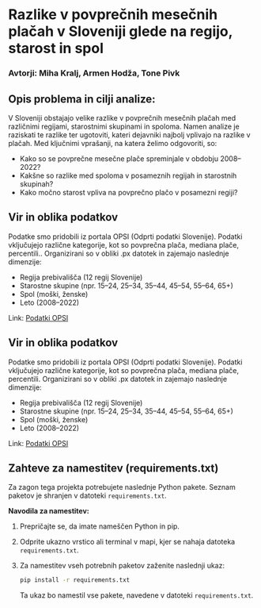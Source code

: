 # Razlike v povprečnih mesečnih plačah v Sloveniji glede na regijo, starost in spol

### Avtorji: Miha Kralj, Armen Hodža, Tone Pivk

## Opis problema in cilji analize: 

V Sloveniji obstajajo velike razlike v povprečnih mesečnih plačah med različnimi regijami, starostnimi skupinami in spoloma. Namen analize je raziskati te razlike ter ugotoviti, kateri dejavniki najbolj vplivajo na razlike v plačah. Med ključnimi vprašanji, na katera želimo odgovoriti, so:
* Kako so se povprečne mesečne plače spreminjale v obdobju 2008–2022?
* Kakšne so razlike med spoloma v posameznih regijah in starostnih skupinah?
* Kako močno starost vpliva na povprečno plačo v posamezni regiji?

## Vir in oblika podatkov

Podatke smo pridobili iz portala OPSI (Odprti podatki Slovenije). Podatki vključujejo različne kategorije, kot so povprečna plača, mediana plače, percentili.. Organizirani so v obliki .px datotek in zajemajo naslednje dimenzije:
* Regija prebivališča (12 regij Slovenije)
* Starostne skupine (npr. 15–24, 25–34, 35–44, 45–54, 55–64, 65+)
* Spol (moški, ženske)
* Leto (2008–2022)

Link: [Podatki OPSI](https://podatki.gov.si/dataset/surs0711322s)

## Vir in oblika podatkov

Podatke smo pridobili iz portala OPSI (Odprti podatki Slovenije). Podatki vključujejo različne kategorije, kot so povprečna plača, mediana plače, percentili. Organizirani so v obliki .px datotek in zajemajo naslednje dimenzije:

*   Regija prebivališča (12 regij Slovenije)
*   Starostne skupine (npr. 15–24, 25–34, 35–44, 45–54, 55–64, 65+)
*   Spol (moški, ženske)
*   Leto (2008–2022)

Link: [Podatki OPSI](https://podatki.gov.si/dataset/surs0711322s)

## Zahteve za namestitev (requirements.txt)

Za zagon tega projekta potrebujete naslednje Python pakete. Seznam paketov je shranjen v datoteki `requirements.txt`.

**Navodila za namestitev:**

1.  Prepričajte se, da imate nameščen Python in pip.
2.  Odprite ukazno vrstico ali terminal v mapi, kjer se nahaja datoteka `requirements.txt`.
3.  Za namestitev vseh potrebnih paketov zaženite naslednji ukaz:

    ```bash
    pip install -r requirements.txt
    ```

    Ta ukaz bo namestil vse pakete, navedene v datoteki `requirements.txt`.